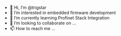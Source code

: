 - 👋 Hi, I’m @trigstar
- 👀 I’m interested in embedded firmware development
- 🌱 I’m currently learning Profinet Stack Integration
- 💞️ I’m looking to collaborate on ...
- 📫 How to reach me ...

<!---
trigstar/trigstar is a ✨ special ✨ repository because its `README.md` (this file) appears on your GitHub profile.
You can click the Preview link to take a look at your changes.
--->
